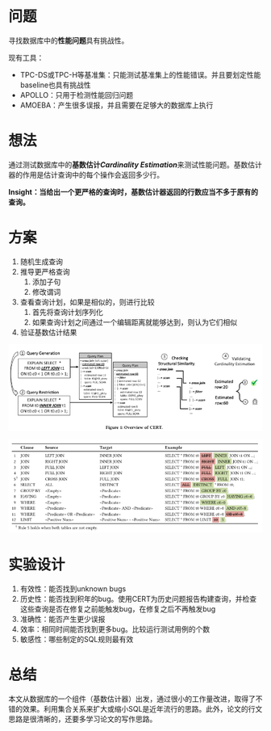 # 问题

寻找数据库中的**性能问题**具有挑战性。

现有工具：

* TPC-DS或TPC-H等基准集：只能测试基准集上的性能错误。并且要划定性能baseline也具有挑战性
* APOLLO：只用于检测性能回归问题
* AMOEBA：产生很多误报，并且需要在足够大的数据库上执行

# 想法

通过测试数据库中的**基数估计*Cardinality Estimation***来测试性能问题。基数估计器的作用是估计查询中的每个操作会返回多少行。

**Insight：当给出一个更严格的查询时，基数估计器返回的行数应当不多于原有的查询。**

# 方案

1. 随机生成查询
2. 推导更严格查询
   1. 添加子句
   2. 修改谓词
3. 查看查询计划，如果是相似的，则进行比较
   1. 首先将查询计划序列化
   2. 如果查询计划之间通过一个编辑距离就能够达到，则认为它们相似
4. 验证基数估计结果

![1699719580394](image/FindPer24/1699719580394.png)

![1699720766702](image/FindPer24/1699720766702.png)

# 实验设计

1. 有效性：能否找到unknown bugs
2. 历史性：能否找到积年的bug。使用CERT为历史问题报告构建查询，并检查这些查询是否在修复之前能触发bug，在修复之后不再触发bug
3. 准确性：能否产生更少误报
4. 效率：相同时间能否找到更多bug。比较运行测试用例的个数
5. 敏感性：哪些制定的SQL规则最有效

# 总结

本文从数据库的一个组件（基数估计器）出发，通过很小的工作量改进，取得了不错的效果。利用集合关系来扩大或缩小SQL是近年流行的思路。此外，论文的行文思路是很清晰的，还要多学习论文的写作思路。
